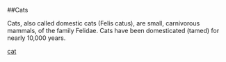 ##Cats

Cats, also called domestic cats (Felis catus), are small, carnivorous mammals, of the family Felidae. Cats have been domesticated (tamed) for nearly 10,000 years.


[cat](https://th.bing.com/th/id/R.0715d6df3995c9154949ab56b207fc6c?rik=wCFaOTOqHCy7YQ&riu=http%3a%2f%2fcdn0.wideopenpets.com%2fwp-content%2fuploads%2f2018%2f02%2fAdobeStock_78698208.jpeg&ehk=cB9mVaBIVQujqA5FUdzgzpM%2fkHHkjGVIoXmPZPAg2kI%3d&risl=&pid=ImgRaw&r=0)
